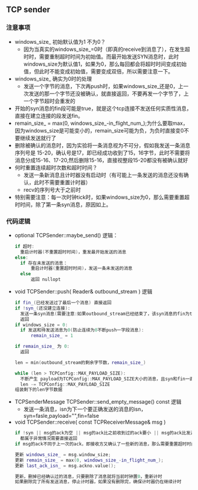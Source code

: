 ## TCP sender

### 注意事项
+ windows_size_ 初始默认值为1 不为0？
    + 因为当真实的windows_size_=0时（即真的receive到消息了），在发生超时时，需要重制超时时间为初始值。而最开始发送SYN消息时，此时windows_size为默认值1，如果为0，那么每回都会将超时时间变成初始值，但此时不能变成初始值，需要变成双倍，所以需要注意一下。
+ windows_size_ 确实为0时的处理
  + 发送一个字节的消息，下次再push时，如果windows_size_还是0，上一次发送的那一个字节还没被确认，就直接返回，不要再发一个字节了，上一个字节超时会重发的
+ 开始的syn消息的fin段可能是true，就是这个tcp连接不发送任何实质性消息，直接在建立连接的段发送fin。
+ remain_size_ = max(0, windows_size_-in_flight_num_);为什么要取max，因为windows_size是可能变小的，remain_size可能为负，为负时直接变0不要继续发送就行了
+ 删除被确认的消息时，因为实验将一条消息视为不可分，假如我发送一条消息序列号是 15-20，确认号是17，即已经成功收到了15，16字节，此时不需要将消息分成15-16、17-20,然后删除15-16，直接视整段15-20都没有被确认就好
+ 何时重置连续超时次数和超时时间？
  + 发送一条新消息且计时器没有启动时（有可能上一条发送的消息还没有确认，此时不需要重置计时器）
  + recv的序列号大于之前时
+ 特别需要注意：每一次时钟tick时，如果windows_size为0，那么需要重置超时时间，除了第一条syn消息，原因如上。
### 代码逻辑

+ optional<TCPSenderMessage> TCPSender::maybe_send() 逻辑：
  ```cpp
  if 超时:
    重启计时器(不重置超时时间)，重发最开始发送的消息
  else:
    if 存在未发送的消息：
        重启计时器(重置超时时间)，发送一条未发送的消息
    else
        返回 nullopt
  ```
+ void TCPSender::push( Reader& outbound_stream ) 逻辑
  ```cpp
  if fin_(已经发送过了最后一个消息) 直接返回
  if !syn_(还没建立连接):
    发送一条syn消息(需要注意:如果outbound_stream已经结束了，该syn消息的fin为true)
    返回
  if windows_size = 0:
    if 发送和待发送消息为0(防止连续为0不断push一字段消息):
        remain_size_ = 1
  
  if remain_size_ 为 0:
    返回
  
  len = min(outbound_stream的剩余字节数，remain_size_)
  
  while (len > TCPConfig::MAX_PAYLOAD_SIZE):
    不断产生 payload为TCPConfig::MAX_PAYLOAD_SIZE大小的消息，且syn和fin一直为fasle(fin为什么不能为true？因为len都大于TCPConfig::MAX_PAYLOAD_SIZE了，后面肯定还有数据)
    len -= TCPConfig::MAX_PAYLOAD_SIZE
  组装剩下的len字节数据
  ```
+ TCPSenderMessage TCPSender::send_empty_message() const 逻辑
  + 发送一条消息，isn为下一个要正确发送的消息的isn，syn=fasle,payload="",fin=false
+ void TCPSender::receive( const TCPReceiverMessage& msg )
  ```cpp
  if !syn || msg的ack为空 || msg的ack比之前收到过的ack要小 || msg的ack比发送的最后一个isn还要大
    都属于异常情况需要直接返回
  if msg的ack不同于上一次的ack，即接收方又确认了一些新的消息，那么需要重置超时时间，连续超时次数也要重置为0
  
  更新 windows_size_ = msg.window_size;
  更新 remain_size_ = max(0, windows_size_-in_flight_num_);
  更新 last_ack_isn_ = msg.ackno.value();
  
  更新，删掉已经确认过的消息，只要删除了消息就将当前时钟置0，重新计时
  如果删除完了所有发送消息，停止计时器，如果没有删除完，确保计时器仍在继续计时
  ```